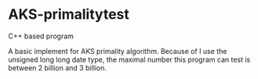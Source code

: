 # AKS-primalitytest
C++ based program

A basic implement for AKS primality algorithm. Because of I use the unsigned long long date type, the maximal number this program can test is between 2 billion and 3 billion.
